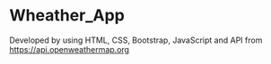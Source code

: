 # Wheather_App
Developed by using HTML, CSS, Bootstrap, JavaScript and API from https://api.openweathermap.org
